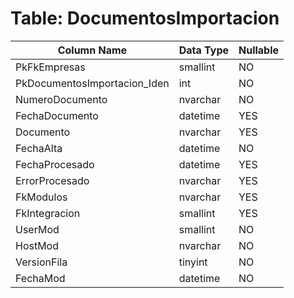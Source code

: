 # Table: DocumentosImportacion

| Column Name | Data Type | Nullable |
|-------------|-----------|----------|
| PkFkEmpresas | smallint | NO |
| PkDocumentosImportacion_Iden | int | NO |
| NumeroDocumento | nvarchar | NO |
| FechaDocumento | datetime | YES |
| Documento | nvarchar | YES |
| FechaAlta | datetime | NO |
| FechaProcesado | datetime | YES |
| ErrorProcesado | nvarchar | YES |
| FkModulos | nvarchar | YES |
| FkIntegracion | smallint | YES |
| UserMod | smallint | NO |
| HostMod | nvarchar | NO |
| VersionFila | tinyint | NO |
| FechaMod | datetime | NO |
